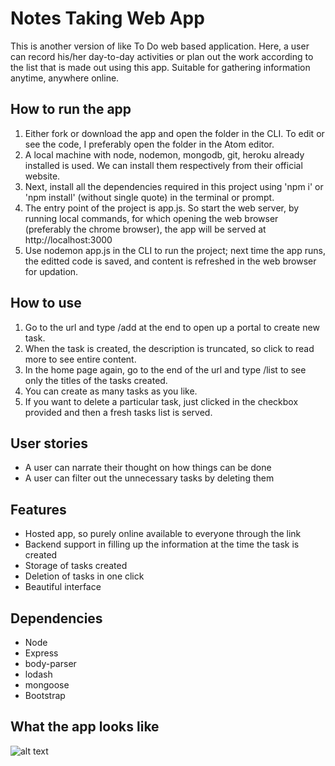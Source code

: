 # Notes Taking Web App

This is another version of like To Do web based application. Here, a user can record his/her day-to-day activities or plan out the work according to the list that is made out using this app. Suitable for gathering information anytime, anywhere online.

## How to run the app

1. Either fork or download the app and open the folder in the CLI. To edit or see the code, I preferably open the folder in the Atom editor.
2. A local machine with node, nodemon, mongodb, git, heroku already installed is used. We can install them respectively from their official website.
3. Next, install all the dependencies required in this project using 'npm i' or 'npm install' (without single quote) in the terminal or prompt.
4. The entry point of the project is app.js. So start the web server, by running local commands, for which opening the web browser (preferably the chrome browser), the app will be served at http://localhost:3000
5. Use nodemon app.js in the CLI to run the project; next time the app runs, the editted code is saved, and content is refreshed in the web browser for updation.

## How to use

1. Go to the url and type /add at the end to open up a portal to create new task.
2. When the task is created, the description is truncated, so click to read more to see entire content. 
3. In the home page again, go to the end of the url and type /list to see only the titles of the tasks created.
4. You can create as many tasks as you like.
5. If you want to delete a particular task, just clicked in the checkbox provided and then a fresh tasks list is served.

## User stories

- A user can narrate their thought on how things can be done
- A user can filter out the unnecessary tasks by deleting them

## Features

- Hosted app, so purely online available to everyone through the link
- Backend support in filling up the information at the time the task is created
- Storage of tasks created
- Deletion of tasks in one click
- Beautiful interface

## Dependencies

- Node
- Express
- body-parser
- lodash
- mongoose
- Bootstrap

## What the app looks like

![alt text](https://github.com/manishbajagai2/To-Do-App/blob/main/interface.png)
